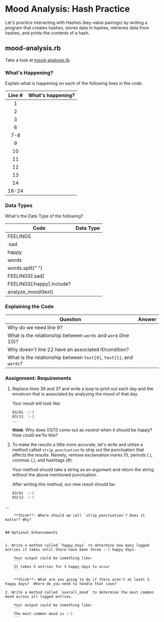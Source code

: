 # Mood Analysis: Hash Practice
Let's practice interacting with Hashes (key-value pairings) by writing a program that creates hashes, stores data in hashes, retrieves data from hashes, and prints the contents of a hash.

## mood-analysis.rb
Take a look at [mood-analysis.rb](mood-analysis.rb).

### What's Happening?
Explain what is happening on each of the following lines in the code.

| Line # | What's happening?
|:------:|-------------------
| 1      |
| 2      |
| 3      |
| 6      |
| 7-8    |
| 9      |
| 10     |
| 11     |
| 12     |
| 13     |
| 14     |
| 18-24  |

### Data Types
What's the Data Type of the following?

| Code                       | Data Type
|----------------------------|-----------
| FEELINGS                   |
| :sad                       |
| happy                      |
| words                      |
| words.split(" ")           |
| FEELINGS[:sad]             |
| FEELINGS[:happy].include?  |
| analyze_mood(text)         |

### Explaining the Code
| Question               | Answer
|------------------------|-------
| Why do we need line 9? |
| What is the relationship between `words` and `word` (line 10)? |
| Why doesn't line 22 have an associated if/condition? |
| What is the relationship between `text[0]`, `text[1]`, and `words`? |

### Assignment: Requirements
1. Replace lines 36 and 37 and write a loop to print out each day and the emoticon that is associated by analyzing the mood of that day.

	Your result will look like:
	```
	03/01  :-(
	03/13  :-|
	...
	```

	**think**: Why does 03/13 come out as _neutral_ when it should be _happy_? How could we fix this?

2. To make the results a little more accurate, let's write and utilize a method called `strip_punctuation` to strip out the punctuation that affects the results. Namely, remove  exclamation marks (!), periods (.), commas (,), and hashtags (#).

	Your method should take a string as an argument and return the string without the above mentioned punctuation.

	After writing this method, our new result should be:
	```
	03/01  :-(
	03/13  :-)
...
```
	**think**: Where should we call `strip_punctuation`? Does it matter? Why?


## Optional Enhancements


1. Write a method called `happy_days` to determine how many logged entries it takes until there have been three :-) happy days.

	Your output could be something like:
	```
	It takes 5 entries for 3 happy days to occur
	```

	**think**: What are you going to do if there aren't at least 3 happy days?  Where do you need to handle that case?

2. Write a method called `overall_mood` to determine the most common mood across all logged entries.

	Your output could be something like:
	```
	The most common mood is :-)
	```
